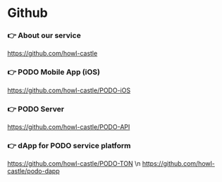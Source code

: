 # Github

### 👉 About our service 
https://github.com/howl-castle 
### 👉 PODO Mobile App (iOS)
https://github.com/howl-castle/PODO-iOS 
### 👉 PODO Server
https://github.com/howl-castle/PODO-API 
### 👉 dApp for PODO service platform
https://github.com/howl-castle/PODO-TON \n
https://github.com/howl-castle/podo-dapp
